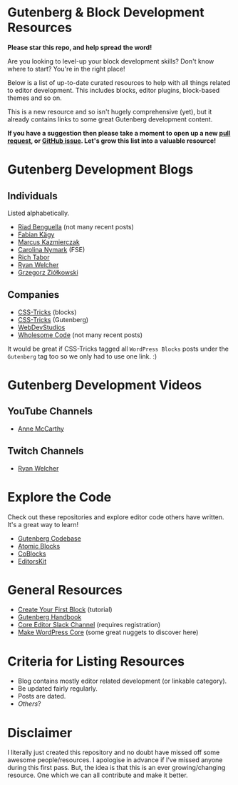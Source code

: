 # Gutenberg & Block Development Resources

**Please star this repo, and help spread the word!**

Are you looking to level-up your block development skills? Don't know where to start? You're in the right place!

Below is a list of up-to-date curated resources to help with all things related to editor development. This includes blocks, editor plugins, block-based themes and so on.

This is a new resource and so isn't hugely comprehensive (yet), but it already contains links to some great Gutenberg development content.

**If you have a suggestion then please take a moment to open up a new [pull request](https://github.com/dgwyer/gutenberg-development-resources/pulls), or [GitHub issue](https://github.com/dgwyer/gutenberg-development-resources/issues). Let's grow this list into a valuable resource!**

# Gutenberg Development Blogs

## Individuals

Listed alphabetically.

- [Riad Benguella](https://riad.blog/) (not many recent posts)
- [Fabian Kägy](https://fabian-kaegy.com/)
- [Marcus Kazmierczak](https://mkaz.blog/)
- [Carolina Nymark](https://fullsiteediting.com/) (FSE)
- [Rich Tabor](https://richtabor.com/)
- [Ryan Welcher](https://ryanwelcher.com/)
- [Grzegorz Ziółkowski](https://gziolo.pl/)

## Companies

- [CSS-Tricks](https://css-tricks.com/tag/wordpress-blocks/) (blocks)
- [CSS-Tricks](https://css-tricks.com/tag/gutenberg/) (Gutenberg)
- [WebDevStudios](https://webdevstudios.com/tags/gutenberg/)
- [Wholesome Code](https://wholesomecode.ltd/) (not many recent posts)

It would be great if CSS-Tricks tagged all `WordPress Blocks` posts under the `Gutenberg` tag too so we only had to use one link. :)

# Gutenberg Development Videos

## YouTube Channels

- [Anne McCarthy](https://www.youtube.com/c/AnneMcCarthy/videos)
 
## Twitch Channels

- [Ryan Welcher](https://www.twitch.tv/ryanwelchercodes)
 
# Explore the Code

Check out these repositories and explore editor code others have written. It's a great way to learn!

- [Gutenberg Codebase](https://github.com/WordPress/gutenberg)
- [Atomic Blocks](https://github.com/studiopress/atomic-blocks)
- [CoBlocks](https://github.com/godaddy-wordpress/coblocks)
- [EditorsKit](https://github.com/extendify/block-options)

# General Resources

- [Create Your First Block](https://developer.wordpress.org/block-editor/handbook/tutorials/create-block/) (tutorial)
- [Gutenberg Handbook](https://developer.wordpress.org/block-editor/)
- [Core Editor Slack Channel](https://wordpress.slack.com/messages/core-editor) (requires registration)
- [Make WordPress Core](https://make.wordpress.org/core/) (some great nuggets to discover here)

# Criteria for Listing Resources
- Blog contains mostly editor related development (or linkable category).
- Be updated fairly regularly.
- Posts are dated.
- _Others_?

# Disclaimer

I literally just created this repository and no doubt have missed off some awesome people/resources. I apologise in advance if I've missed anyone during this first pass. But, the idea is that this is an ever growing/changing resource. One which we can all contribute and make it better.
